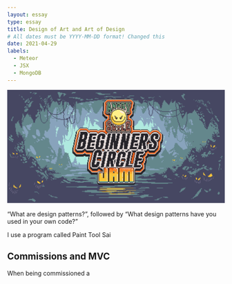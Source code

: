 ```yaml
---
layout: essay
type: essay
title: Design of Art and Art of Design
# All dates must be YYYY-MM-DD format! Changed this
date: 2021-04-29
labels:
  - Meteor
  - JSX
  - MongoDB
---
```


<img class="ui medium right floated rounded image" src="../images/beginnersgamejam.png">

“What are design patterns?”, followed by “What design patterns have you used in your own code?”

I use a program called Paint Tool Sai

## 

## 

## Commissions and MVC
When being commissioned a 

## 
